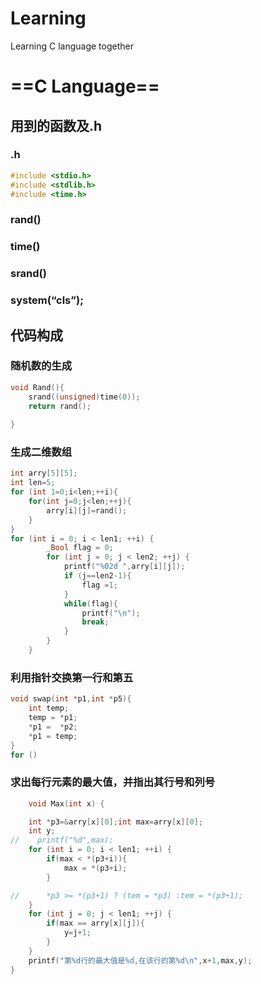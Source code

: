 # Learning
Learning C language together
# ==C Language==

## 用到的函数及.h

###  .h

```c
#include <stdio.h>
#include <stdlib.h>
#include <time.h>
```

### rand()

### time()

### srand()

### system(“cls”);

## 代码构成

### 随机数的生成

```c
void Rand(){
    srand((unsigned)time(0));
    return rand();
    
}
```



### 生成二维数组

```c
int arry[5][5];
int len=5;
for (int 1=0;i<len;++i){
    for(int j=0;j<len;++j){
        arry[i][j]=rand();
    }
}
for (int i = 0; i < len1; ++i) {
        _Bool flag = 0;
        for (int j = 0; j < len2; ++j) {
            printf("%02d ",arry[i][j]);
            if (j==len2-1){
                flag =1;
            }
            while(flag){
                printf("\n");
                break;
            }
        }
    }
```

### 利用指针交换第一行和第五

```c
void swap(int *p1,int *p5){
    int temp;
    temp = *p1;
    *p1 =  *p2;
    *p1 = temp;
}
for ()

```



### 求出每行元素的最大值，并指出其行号和列号

```c
	void Max(int x) {

    int *p3=&arry[x][0];int max=arry[x][0];
    int y;
//    printf("%d",max);
    for (int i = 0; i < len1; ++i) {
        if(max < *(p3+i)){
            max = *(p3+i);
        }

//      *p3 >= *(p3+1) ? (tem = *p3) :tem = *(p3+1);
    }
    for (int j = 0; j < len1; ++j) {
        if(max == arry[x][j]){
            y=j+1;
        }
    }
    printf("第%d行的最大值是%d,在该行的第%d\n",x+1,max,y);
}
```
